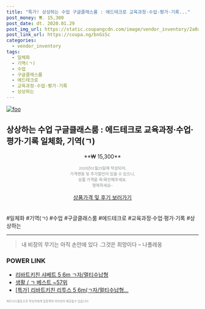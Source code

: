 ```yaml
--- 
title: "특가! 상상하는 수업 구글클래스룸 : 에드테크로 교육과정·수업·평가·기록..." 
post_money: ₩. 15,300 
post_date: dt. 2020.01.29 
post_img_url: https://static.coupangcdn.com/image/vendor_inventory/2a0a/52b962570795e5466b1a955f4c2e8e7895142c7111558310946ec491263c.jpg 
post_link_url: https://coupa.ng/bnGsSc 
categories: 
  - vendor_inventory 
tags: 
  - 일체화 
  - 기역(ㄱ) 
  - 수업 
  - 구글클래스룸 
  - 에드테크로 
  - 교육과정·수업·평가·기록 
  - 상상하는 
--- 
```

[![foo](https://static.coupangcdn.com/image/vendor_inventory/2a0a/52b962570795e5466b1a955f4c2e8e7895142c7111558310946ec491263c.jpg)](https://coupa.ng/bnGsSc) 

## 상상하는 수업 구글클래스룸 : 에드테크로 교육과정·수업·평가·기록 일체화, 기역(ㄱ) 
<p style="text-align: center;">**₩ 15,300**</p> 
<p style="text-align: center;"><span style="color: #898c8f; font-family: Georgia,Times,serif; font-size: 0.75em;">2020년01월29일에 작성되어, <br>가격변동 및 추가할인이 있을 수 있으니,<br> 상품 가격을 꼭!확인해주세요.<br>행복하세요~</span> 
</p>	 
<div markdown="0" style="text-align: center;"><a href="https://coupa.ng/bnGsSc" class="btn btn--success">상품가격 및 후기 보러가기</a></div> 
<br><br> 
  #일체화 #기역(ㄱ) #수업 #구글클래스룸 #에드테크로 #교육과정·수업·평가·기록 #상상하는 
<hr> 

> 내 비장의 무기는 아직 손안에 있다 .그것은 희망이다 – 나폴레옹 


### POWER LINK

* <a href="https://blog.naver.com/fasyy4321/221785869360" target="_blank">리바트키친 샤베트 5 6m ㄱ자/멀티수납형</a>
* <a href="https://blog.naver.com/santokki14/221788360947" target="_blank">생활 / ㄱ 베스트 ~57위</a>
* <a href="https://blog.naver.com/sakai111/221786682116" target="_blank">[특가] 리바트키친 리투스 5 6m(ㄱ자/멀티수납형...</a>

<span style="color: #898c8f; font-family: Georgia,Times,serif; font-size: 0.55em;">파트너스활동으로 작성자에게 일정액의 커미션이 제공될수 있습니다.</span> 
